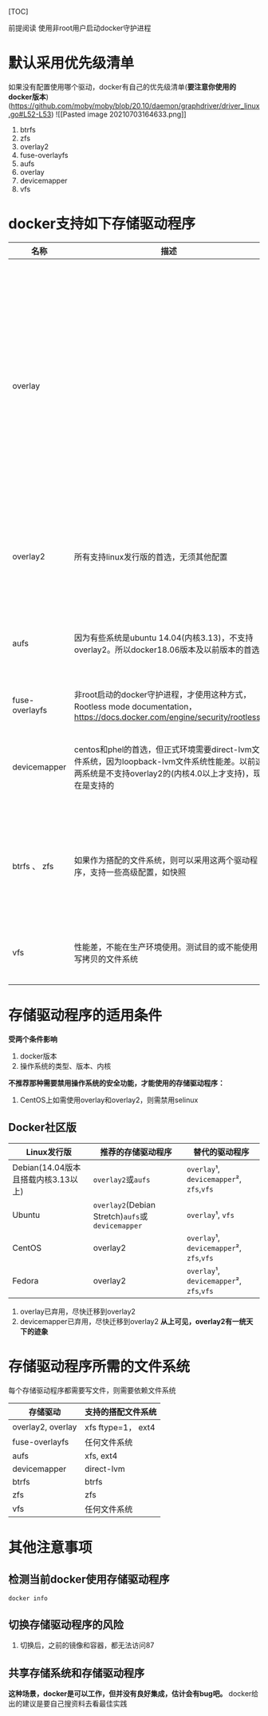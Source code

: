 
[TOC]

前提阅读
使用非root用户启动docker守护进程

# 默认采用优先级清单
如果没有配置使用哪个驱动，docker有自己的优先级清单(**要注意你使用的docker版本**)(https://github.com/moby/moby/blob/20.10/daemon/graphdriver/driver_linux.go#L52-L53)
![[Pasted image 20210703164633.png]]
1. btrfs
2. zfs
3. overlay2
4. fuse-overlayfs
5. aufs
6. overlay
7. devicemapper
8. vfs

# docker支持如下存储驱动程序
| 名称 | 描述 | 适用场景 |
| ---- | ---- | -------- |
| overlay     |      |1. 文件级别操作而不是快级别操作，更高效使用内存，但不适合大数据写入 2. 相对overlay2，更适合多次小型写入或具有多层镜像层的容器，但会消耗更多inode，进而导致inode耗尽(可能这个原因，导致被废弃)          |
| overlay2       | 所有支持linux发行版的首选，无须其他配置                                                                                                               |文件级别操作而不是快级别操作，更高效使用内存，但不适合大数据写入          |
| aufs           | 因为有些系统是ubuntu 14.04(内核3.13)，不支持overlay2。所以docker18.06版本及以前版本的首选                                                             |文件级别操作而不是快级别操作，更高效使用内存，但不适合大数据写入          |
| fuse-overlayfs | 非root启动的docker守护进程，才使用这种方式， Rootless mode documentation，https://docs.docker.com/engine/security/rootless/                           |          |
| devicemapper   | centos和phel的首选，但正式环境需要direct-lvm文件系统，因为loopback-lvm文件系统性能差。以前这两系统是不支持overlay2的(内核4.0以上才支持)，现在是支持的 |块级别操作，适合大数据写入(但其实使用volume，性能更好
| btrfs 、 zfs   | 如果作为搭配的文件系统，则可以采用这两个驱动程序，支持一些高级配置，如快照                                                                                                            |1. 块级别操作，适合频繁写入(但其实使用volume，性能更好 2. 需要大量内存          |
| vfs            | 性能差，不能在生产环境使用。测试目的或不能使用写拷贝的文件系统                                                                                        |1. 需要大量内存 2. Paas等高密度工作负载的选择          |

# 存储驱动程序的适用条件
**受两个条件影响**
1. docker版本
2. 操作系统的类型、版本、内核

**不推荐那种需要禁用操作系统的安全功能，才能使用的存储驱动程序：**
1. CentOS上如需使用overlay和overlay2，则需禁用selinux

## Docker社区版
| Linux发行版                         | 推荐的存储驱动程序                               | 替代的驱动程序                           |
| ----------------------------------- | ------------------------------------------------ | ---------------------------------------- |
| Debian(14.04版本且搭载内核3.13以上) | `overlay2`或`aufs`                               | `overlay`¹, `devicemapper`², `zfs`,`vfs` |
| Ubuntu                              | `overlay2`(Debian Stretch)`aufs`或`devicemapper` | `overlay`¹, `vfs`                        |
| CentOS                              | overlay2                                         | `overlay`¹, `devicemapper`², `zfs`,`vfs` |
| Fedora                              | overlay2                                         | `overlay`¹, `devicemapper`², `zfs`,`vfs` |
1.  overlay已弃用，尽快迁移到overlay2
2.  devicemapper已弃用，尽快迁移到overlay2
**从上可见，overlay2有一统天下的迹象**

# 存储驱动程序所需的文件系统
每个存储驱动程序都需要写文件，则需要依赖文件系统

| 存储驱动          | 支持的搭配文件系统 |
| ----------------- | ------------------ |
| overlay2, overlay | xfs ftype=1， ext4 |
| fuse-overlayfs    | 任何文件系统       |
| aufs              | xfs, ext4          |
| devicemapper      | direct-lvm         |
| btrfs             | btrfs              |
| zfs               | zfs                |
| vfs               | 任何文件系统       |

# 其他注意事项
## 检测当前docker使用存储驱动程序
`docker info`

## 切换存储驱动程序的风险
1. 切换后，之前的镜像和容器，都无法访问87

## 共享存储系统和存储驱动程序
**这种场景，docker是可以工作，但并没有良好集成，估计会有bug吧。**
docker给出的建议是要自己搜资料去看最佳实践
